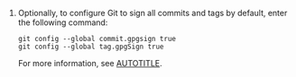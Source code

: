 1. Optionally, to configure Git to sign all commits and tags by default, enter the following command:

   ```shell
   git config --global commit.gpgsign true
   git config --global tag.gpgSign true
   ```

   For more information, see [AUTOTITLE](/authentication/managing-commit-signature-verification/signing-commits).
